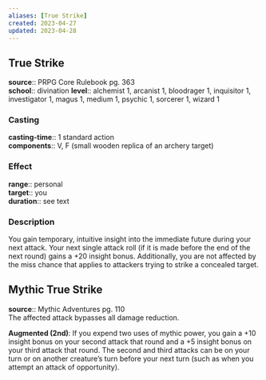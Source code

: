 ```yaml
---
aliases: [True Strike]
created: 2023-04-27
updated: 2023-04-28
---
```


## True Strike

**source**:: PRPG Core Rulebook pg. 363  
**school**:: divination
**level**:: alchemist 1, arcanist 1, bloodrager 1, inquisitor 1, investigator 1, magus 1, medium 1, psychic 1, sorcerer 1, wizard 1

### Casting

**casting-time**:: 1 standard action  
**components**:: V, F (small wooden replica of an archery target)

### Effect

**range**:: personal  
**target**:: you  
**duration**:: see text

### Description

You gain temporary, intuitive insight into the immediate future during your next attack. Your next single attack roll (if it is made before the end of the next round) gains a +20 insight bonus. Additionally, you are not affected by the miss chance that applies to attackers trying to strike a concealed target.

## Mythic True Strike

**source**:: Mythic Adventures pg. 110  
The affected attack bypasses all damage reduction.  
  
**Augmented (2nd)**: If you expend two uses of mythic power, you gain a +10 insight bonus on your second attack that round and a +5 insight bonus on your third attack that round. The second and third attacks can be on your turn or on another creature’s turn before your next turn (such as when you attempt an attack of opportunity).
